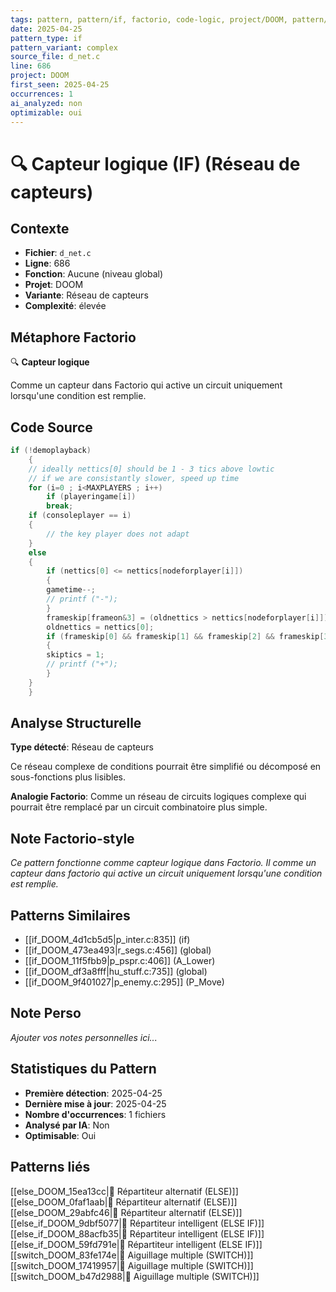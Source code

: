 ```yaml
---
tags: pattern, pattern/if, factorio, code-logic, project/DOOM, pattern/variant/complex
date: 2025-04-25
pattern_type: if
pattern_variant: complex
source_file: d_net.c
line: 686
project: DOOM
first_seen: 2025-04-25
occurrences: 1
ai_analyzed: non
optimizable: oui
---
```


# 🔍 Capteur logique (IF) (Réseau de capteurs)

## Contexte
- **Fichier**: `d_net.c`
- **Ligne**: 686
- **Fonction**: Aucune (niveau global)
- **Projet**: DOOM
- **Variante**: Réseau de capteurs
- **Complexité**: élevée

## Métaphore Factorio
🔍 **Capteur logique**

Comme un capteur dans Factorio qui active un circuit uniquement lorsqu'une condition est remplie.

## Code Source
```c
if (!demoplayback)
    {	
	// ideally nettics[0] should be 1 - 3 tics above lowtic
	// if we are consistantly slower, speed up time
	for (i=0 ; i<MAXPLAYERS ; i++)
	    if (playeringame[i])
		break;
	if (consoleplayer == i)
	{
	    // the key player does not adapt
	}
	else
	{
	    if (nettics[0] <= nettics[nodeforplayer[i]])
	    {
		gametime--;
		// printf ("-");
	    }
	    frameskip[frameon&3] = (oldnettics > nettics[nodeforplayer[i]]);
	    oldnettics = nettics[0];
	    if (frameskip[0] && frameskip[1] && frameskip[2] && frameskip[3])
	    {
		skiptics = 1;
		// printf ("+");
	    }
	}
    }
```

## Analyse Structurelle
**Type détecté**: Réseau de capteurs

Ce réseau complexe de conditions pourrait être simplifié ou décomposé en sous-fonctions plus lisibles.

**Analogie Factorio**:
Comme un réseau de circuits logiques complexe qui pourrait être remplacé par un circuit combinatoire plus simple.

## Note Factorio-style
*Ce pattern fonctionne comme capteur logique dans Factorio. Il comme un capteur dans factorio qui active un circuit uniquement lorsqu'une condition est remplie.*

## Patterns Similaires
- [[if_DOOM_4d1cb5d5|p_inter.c:835]] (if)
- [[if_DOOM_473ea493|r_segs.c:456]] (global)
- [[if_DOOM_11f5fbb9|p_pspr.c:406]] (A_Lower)
- [[if_DOOM_df3a8fff|hu_stuff.c:735]] (global)
- [[if_DOOM_9f401027|p_enemy.c:295]] (P_Move)

## Note Perso
*Ajouter vos notes personnelles ici...*

## Statistiques du Pattern
- **Première détection**: 2025-04-25
- **Dernière mise à jour**: 2025-04-25
- **Nombre d'occurrences**: 1 fichiers
- **Analysé par IA**: Non
- **Optimisable**: Oui

## Patterns liés
[[else_DOOM_15ea13cc|🔀 Répartiteur alternatif (ELSE)]]
[[else_DOOM_0faf1aab|🔀 Répartiteur alternatif (ELSE)]]
[[else_DOOM_29abfc46|🔀 Répartiteur alternatif (ELSE)]]
[[else_if_DOOM_9dbf5077|🔄 Répartiteur intelligent (ELSE IF)]]
[[else_if_DOOM_88acfb35|🔄 Répartiteur intelligent (ELSE IF)]]
[[else_if_DOOM_59fd791e|🔄 Répartiteur intelligent (ELSE IF)]]
[[switch_DOOM_83fe174e|🔀 Aiguillage multiple (SWITCH)]]
[[switch_DOOM_17419957|🔀 Aiguillage multiple (SWITCH)]]
[[switch_DOOM_b47d2988|🔀 Aiguillage multiple (SWITCH)]]
